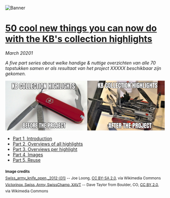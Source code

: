 ![Banner](images/banners/KBTopstukkenBannerWikimedia_EN.jpg)

# [50 cool new things you can now do with the KB's collection highlights](Cool%20new%20things%20you%20can%20now%20do%20with%20the%20KB's%20collection%20highlights/index.html)
*March 20201*

*A five part series about welke handige & nuttige overzichten van alle 70 topstukken samen er als resultaat van het project XXXXX beschikbaar zijn gekomen.*

<a href="Part%201%2C%20Introduction.html"><img src="images/KBtopstukkenMemeEN.jpg"/></a>

- [Part 1, Introduction](Part%201%2C%20Introduction.html)
- [Part 2, Overviews of all highlights](Part%202%2C%20Overviews%20of%20all%20highlights.html)
- [Part 3, Overviews per highlight](Part%203%2C%20Overviews%20per%20highlight.html)
- [Part 4, Images](Part%204%2C%20Images.html)
- [Part 5, Reuse](Part%205%2C%20Reuse.html)


<sub><b>Image credits</b></sub><br/>
<sub>[Swiss_army_knife_open,_2012-(01)](https://commons.wikimedia.org/wiki/File:Swiss_army_knife_open,_2012-(01).jpg) -- Joe Loong, [CC BY-SA 2.0](https://creativecommons.org/licenses/by-sa/2.0), via Wikimedia Commons</sub><br/>
<sub>[Victorinox_Swiss_Army_SwissChamp_XAVT](https://commons.wikimedia.org/wiki/File:Victorinox_Swiss_Army_SwissChamp_XAVT.jpg) -- Dave Taylor from Boulder, CO, [CC BY 2.0](https://creativecommons.org/licenses/by/2.0>), via Wikimedia Commons</sub>
